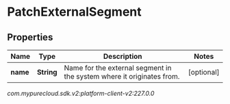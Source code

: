 # PatchExternalSegment


## Properties

| Name | Type | Description | Notes |
| ------------ | ------------- | ------------- | ------------- |
| **name** | **String** | Name for the external segment in the system where it originates from. |  [optional] |




_com.mypurecloud.sdk.v2:platform-client-v2:227.0.0_
